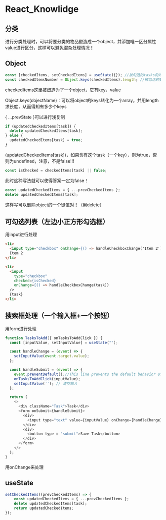 # React_Knowlidge
## 分类
进行分类处理时，可以将要分类的物品塑造成一个object，并添加唯一区分属性value进行区分，这样可以避免混杂处理情况！
## Object
```js
const [checkedItems, setCheckedItems] = useState({}); //被勾选的tasks的对象
const checkedItemsNumber = Object.keys(checkedItems).length; //被勾选的数量
```
checkedItems这里被塑造为了一个object，它有key，value

Object.keys(objectName)：可以将object的keys转化为一个array，并用length求长度，从而得知有多少个keys

{ ...prevState }可以进行浅复制
```js
if (updatedCheckedItems[task]) {
  delete updatedCheckedItems[task];
} else {
  updatedCheckedItems[task] = true;
}
```
(updatedCheckedItems[task])，如果含有这个task（一个key），则为true，否则为undefined，注意，不是false!!!
```js
const isChecked = checkedItems[task] || false;
```
此时这种写法就可以使得答案一定为false！

```js
const updatedCheckedItems = { ...prevCheckedItems };
delete updatedCheckedItems[task];
```
这样写可以删除object的一个键值对！（用delete）
## 可勾选列表（左边小正方形勾选框）
用input进行处理
```HTML
<li>
  <input type="checkbox" onChange={() => handleCheckboxChange('Item 2')} />
  Item 2
</li>

<li>
  <input
    type="checkbox"
    checked={isChecked}
    onChange={() => handleCheckboxChange(task)}
  />
  {task}
</li>
```
## 搜索框处理（一个输入框+一个按钮）
用form进行处理
```js
function TasksToAdd({ onTasksToAddClick }) {
  const [inputValue, setInputValue] = useState("");

  const handleChange = (event) => { 
    setInputValue(event.target.value);
  };

  const handleSubmit = (event) => { 
    event.preventDefault();//This line prevents the default behavior of the form submission event, which is to refresh the page or navigate to a new URL. By calling this method, you ensure that the form submission does not trigger a page refresh.
    onTasksToAddClick(inputValue);
    setInputValue(''); // 清空输入
  };

  return (
    <>
      <div className="Task">Task</div>
      <form onSubmit={handleSubmit}>
        <div>
          <input type="text" value={inputValue} onChange={handleChange}  placeholder="请输入你要添加的任务" />
        </div>
        <div>
          <button type = "submit">Save Task</button>
        </div>
      </form>
    </>
  );
}
```
用onChange来处理
## useState
```js
setCheckedItems((prevCheckedItems) => {
    const updatedCheckedItems = { ...prevCheckedItems };
    delete updatedCheckedItems[task];
    return updatedCheckedItems;
});
```
